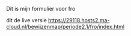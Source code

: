 Dit is mijn formulier voor fro

dit de live versie  https://29118.hosts2.ma-cloud.nl/bewijzenmap/periode2.1/fro/index.html
